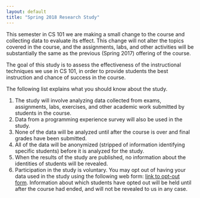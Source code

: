 ```yaml
---
layout: default
title: "Spring 2018 Research Study"
---
```


This semester in CS 101 we are making a small change to the course and collecting data to evaluate its effect.  This change will not alter the topics covered in the course, and the assignments, labs, and other activities will be substantially the same as the previous (Spring 2017) offering of the course.

The goal of this study is to assess the effectiveness of the instructional techniques we use in CS 101, in order to provide students the best instruction and chance of success in the course.

The following list explains what you should know about the study.

1. The study will involve analyzing data collected from exams, assignments, labs, exercises, and other academic work submitted by students in the course.
2. Data from a programming experience survey will also be used in the study.
3. None of the data will be analyzed until after the course is over and final grades have been submitted.
4. All of the data will be anonymized (stripped of information identifying specific students) before it is analyzed for the study.
5. When the results of the study are published, no information about the identities of students will be revealed.
6. Participation in the study is voluntary. You may opt out of having your data used in the study using the following web form: [link to opt-out form](https://goo.gl/forms/oHQdLV0hRCAFXpww2). Information about which students have opted out will be held until after the course had ended, and will not be revealed to us in any case.
